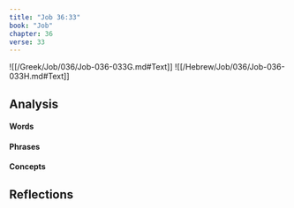 ```yaml
---
title: "Job 36:33"
book: "Job"
chapter: 36
verse: 33
---
```

![[/Greek/Job/036/Job-036-033G.md#Text]]
![[/Hebrew/Job/036/Job-036-033H.md#Text]]

## Analysis

#### Words

#### Phrases

#### Concepts

## Reflections
